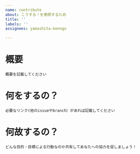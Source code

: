 ```yaml
---
name: contribute
about: こうする！を表明するため
title: ''
labels: ''
assignees: yamashita-kenngo

---
```


# 概要

```
概要を記載してください
```

# 何をするの？

```
必要なリンク(他のissueやbranch）があれば記載してください
```

# 何故するの？

```
どんな目的・目標による行動なのか共有してあなたへの協力を促しましょう！
```
